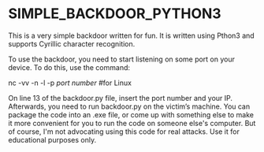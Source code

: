 # SIMPLE_BACKDOOR_PYTHON3
This is a very simple backdoor written for fun. It is written using Pthon3 and supports Cyrillic character recognition.


To use the backdoor, you need to start listening on some port on your device. To do this, use the command:

nc -vv -n -l -p *port number* #for Linux 

On line 13 of the backdoor.py file, insert the port number and your IP.
Afterwards, you need to run backdoor.py on the victim’s machine. You can package the code into an .exe file, or come up with something else to make it more convenient for you to run the code on someone else's computer. But of course, I'm not advocating using this code for real attacks. Use it for educational purposes only.
